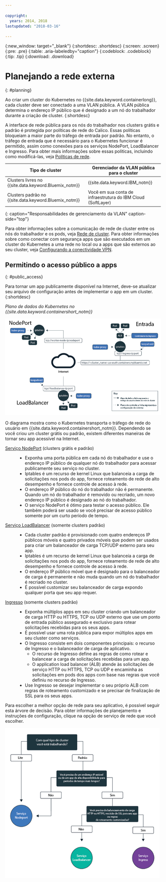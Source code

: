 ```yaml
---

copyright:
  years: 2014, 2018
lastupdated: "2018-03-16"

---
```


{:new_window: target="_blank"}
{:shortdesc: .shortdesc}
{:screen: .screen}
{:pre: .pre}
{:table: .aria-labeledby="caption"}
{:codeblock: .codeblock}
{:tip: .tip}
{:download: .download}


# Planejando a rede externa
{: #planning}

Ao criar um cluster do Kubernetes no {{site.data.keyword.containerlong}}, cada cluster deve ser conectado a uma VLAN pública. A VLAN pública
determina o endereço IP público que é designado a um nó do trabalhador durante a criação de cluster.
{:shortdesc}

A interface de rede pública para os nós do trabalhador nos clusters grátis e padrão é protegida por políticas de rede do Calico. Essas políticas bloqueiam a maior parte do tráfego de entrada por padrão. No entanto, o tráfego de entrada que é necessário para o Kubernetes funcionar é permitido, assim como conexões para os serviços NodePort, LoadBalancer e Ingresso. Para obter mais informações sobre essas políticas, incluindo como modificá-las, veja [Políticas de rede](cs_network_policy.html#network_policies).

|Tipo de cluster|Gerenciador da VLAN pública para o cluster|
|------------|------------------------------------------|
|Clusters livres no {{site.data.keyword.Bluemix_notm}}|{{site.data.keyword.IBM_notm}}|
|Clusters padrão no {{site.data.keyword.Bluemix_notm}}|Você em sua conta de infraestrutura do IBM Cloud (SoftLayer)|
{: caption="Responsabilidades de gerenciamento da VLAN" caption-side="top"}

Para obter informações sobre a comunicação de rede de cluster entre os nós do trabalhador e os pods, veja [Rede de cluster](cs_secure.html#in_cluster_network). Para obter informações sobre como conectar com segurança apps que são executados em um cluster do Kubernetes a uma rede no local ou a apps que são externos ao seu cluster, veja [Configurando a conectividade VPN](cs_vpn.html).

## Permitindo o acesso público a apps
{: #public_access}

Para tornar um app publicamente disponível na Internet, deve-se atualizar seu arquivo de configuração antes de implementar o app em um cluster.
{:shortdesc}

*Plano de dados do Kubernetes no {{site.data.keyword.containershort_notm}}*

![{{site.data.keyword.containerlong_notm}} Arquitetura do Kubernetes](images/networking.png)

O diagrama mostra como o Kubernetes transporta o tráfego de rede do usuário em {{site.data.keyword.containershort_notm}}. Dependendo se você criou um cluster grátis ou padrão, existem diferentes maneiras de tornar seu app acessível na Internet.

<dl>
<dt><a href="cs_nodeport.html#planning" target="_blank">Serviço NodePort</a> (clusters grátis e padrão)</dt>
<dd>
 <ul>
  <li>Exponha uma porta pública em cada nó do trabalhador e use o endereço IP público de qualquer nó do trabalhador para acessar publicamente seu serviço no cluster.</li>
  <li>Iptables é um recurso de kernel Linux que balanceia a carga de solicitações nos pods do app, fornece roteamento de rede de alto desempenho e fornece controle de acesso à rede.</li>
  <li>O endereço IP público do nó do trabalhador não é permanente. Quando um nó do trabalhador é removido ou recriado, um novo endereço IP público é designado ao
nó do trabalhador.</li>
  <li>O serviço NodePort é ótimo para testar o acesso público. Ele também poderá ser usado se você precisar de acesso público somente por um curto período de tempo.</li>
 </ul>
</dd>
<dt><a href="cs_loadbalancer.html#planning" target="_blank">Serviço LoadBalancer</a> (somente clusters padrão)</dt>
<dd>
 <ul>
  <li>Cada cluster padrão é provisionado com quatro endereços IP públicos móveis e quatro privados móveis que podem ser usados para criar um balanceador de carga TCP/UDP externo para seu app.</li>
  <li>Iptables é um recurso de kernel Linux que balanceia a carga de solicitações nos pods do app, fornece roteamento de rede de alto desempenho e fornece controle de acesso à rede.</li>
  <li>O endereço IP público móvel que é designado para o balanceador de carga é permanente e não muda quando um nó do trabalhador é recriado no cluster.</li>
  <li>É possível customizar seu balanceador de carga expondo qualquer porta que seu app requer.</li></ul>
</dd>
<dt><a href="cs_ingress.html#planning" target="_blank">Ingresso</a> (somente clusters padrão)</dt>
<dd>
 <ul>
  <li>Exponha múltiplos apps em seu cluster criando um balanceador de carga HTTP ou HTTPS, TCP ou UDP externo que use um ponto de entrada público assegurado e exclusivo para rotear solicitações recebidas para os seus apps.</li>
  <li>É possível usar uma rota pública para expor múltiplos apps em seu cluster como serviços.</li>
  <li>O Ingresso consiste em dois componentes principais: o recurso de Ingresso e o balanceador de carga de aplicativo.
   <ul>
    <li>O recurso de Ingresso define as regras de como rotear e balancear a carga de solicitações recebidas para um app.</li>
    <li>O application load balancer (ALB) atende às solicitações de serviço HTTP ou HTTPS, TCP ou UDP e encaminha as solicitações em pods dos apps com base nas regras que você definiu no recurso de Ingresso.</li>
   </ul>
  <li>Use Ingresso se desejar implementar o seu próprio ALB com regras de roteamento customizado e se precisar de finalização de SSL para os seus apps.</li>
 </ul>
</dd></dl>

Para escolher a melhor opção de rede para seu aplicativo, é possível seguir esta árvore de decisão. Para obter informações de planejamento e instruções de configuração, clique na opção de serviço de rede que você escolher.

<img usemap="#networking_map" border="0" class="image" src="images/networkingdt.png" width="500px" alt="Esta imagem orienta na escolha da melhor opção de rede para seu aplicativo. Se esta imagem não estiver sendo exibida, a informação ainda poderá ser encontrada na documentação." style="width:500px;" />
<map name="networking_map" id="networking_map">
<area href="/docs/containers/cs_nodeport.html#planning" alt="Serviço Nodeport" shape="circle" coords="52, 283, 45"/>
<area href="/docs/containers/cs_loadbalancer.html#planning" alt="Serviço LoadBalancer" shape="circle" coords="247, 419, 44"/>
<area href="/docs/containers/cs_ingress.html#planning" alt="Serviço Ingress" shape="circle" coords="445, 420, 45"/>
</map>
